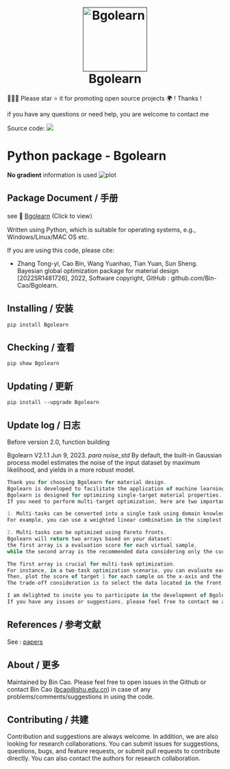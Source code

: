 
<h1 align="center">
  <a href=""><img src="https://user-images.githubusercontent.com/86995074/232675281-97ee5a19-b238-4d83-913c-7b0489807fa9.jpeg" alt="Bgolearn" width="150"></a>
  <br>
  Bgolearn
  <br>
</h1>



🤝🤝🤝 Please star ⭐️ it for promoting open source projects 🌍 ! Thanks !

if you have any questions or need help, you are welcome to contact me

Source code: [![](https://img.shields.io/badge/PyPI-caobin-blue)](https://pypi.org/project/Bgolearn/)




# Python package - Bgolearn 

**No gradient** information is used
![plot](https://github.com/Bin-Cao/Bgolearn/assets/86995074/d4e43900-eadb-4ddf-af46-0208314de41a)


## Package Document / 手册
see 📒 [Bgolearn](https://bgolearn.netlify.app) (Click to view）


Written using Python, which is suitable for operating systems, e.g., Windows/Linux/MAC OS etc.



If you are using this code, please cite:
+ Zhang Tong-yi, Cao Bin, Wang Yuanhao, Tian Yuan, Sun Sheng. Bayesian global optimization package for material design [2022SR1481726], 2022, Software copyright, GitHub : github.com/Bin-Cao/Bgolearn.

## Installing / 安装
    pip install Bgolearn 
    
## Checking / 查看
    pip show Bgolearn 
    
## Updating / 更新
    pip install --upgrade Bgolearn


     
## Update log / 日志
Before version 2.0, function building

Bgolearn V2.1.1 Jun 9, 2023. *para noise_std* By default, the built-in Gaussian process model estimates the noise of the input dataset by maximum likelihood, and yields in a more robust model.

``` javascript
Thank you for choosing Bgolearn for material design. 
Bgolearn is developed to facilitate the application of machine learning in research.
Bgolearn is designed for optimizing single-target material properties. 
If you need to perform multi-target optimization, here are two important reminders:

1. Multi-tasks can be converted into a single task using domain knowledge. 
For example, you can use a weighted linear combination in the simplest situation. That is, y = w*y1 + y2...

2. Multi-tasks can be optimized using Pareto fronts. 
Bgolearn will return two arrays based on your dataset: 
the first array is a evaluation score for each virtual sample, 
while the second array is the recommended data considering only the current optimized target.

The first array is crucial for multi-task optimization. 
For instance, in a two-task optimization scenario, you can evaluate each candidate twice for the two separate targets. 
Then, plot the score of target 1 for each sample on the x-axis and the score of target 2 on the y-axis. 
The trade-off consideration is to select the data located in the front of the banana curve.

I am delighted to invite you to participate in the development of Bgolearn. 
If you have any issues or suggestions, please feel free to contact me at binjacobcao@gmail.com.
```

## References / 参考文献
See : [papers](https://github.com/Bin-Cao/Bgolearn/tree/main/Refs)

## About / 更多
Maintained by Bin Cao. Please feel free to open issues in the Github or contact Bin Cao
(bcao@shu.edu.cn) in case of any problems/comments/suggestions in using the code. 

## Contributing / 共建
Contribution and suggestions are always welcome. In addition, we are also looking for research collaborations. You can submit issues for suggestions, questions, bugs, and feature requests, or submit pull requests to contribute directly. You can also contact the authors for research collaboration.
